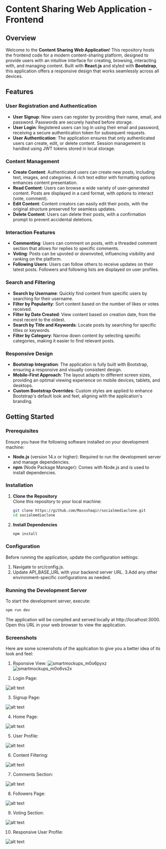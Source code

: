 # Content Sharing Web Application - Frontend

## Overview

Welcome to the **Content Sharing Web Application**! This repository hosts the frontend code for a modern content-sharing platform, designed to provide users with an intuitive interface for creating, browsing, interacting with, and managing content. Built with **React.js** and styled with **Bootstrap**, this application offers a responsive design that works seamlessly across all devices.

## Features

### User Registration and Authentication

- **User Signup**: New users can register by providing their name, email, and password. Passwords are securely hashed before storage.
- **User Login**: Registered users can log in using their email and password, receiving a secure authentication token for subsequent requests.
- **User Authentication**: The application ensures that only authenticated users can create, edit, or delete content. Session management is handled using JWT tokens stored in local storage.

### Content Management

- **Create Content**: Authenticated users can create new posts, including text, images, and categories. A rich text editor with formatting options enhances content presentation.
- **Read Content**: Users can browse a wide variety of user-generated content. Posts are displayed in a card format, with options to interact (vote, comment).
- **Edit Content**: Content creators can easily edit their posts, with the original structure preserved for seamless updates.
- **Delete Content**: Users can delete their posts, with a confirmation prompt to prevent accidental deletions.

### Interaction Features

- **Commenting**: Users can comment on posts, with a threaded comment section that allows for replies to specific comments.
- **Voting**: Posts can be upvoted or downvoted, influencing visibility and ranking on the platform.
- **Following Users**: Users can follow others to receive updates on their latest posts. Followers and following lists are displayed on user profiles.

### Search and Filtering

- **Search by Username**: Quickly find content from specific users by searching for their username.
- **Filter by Popularity**: Sort content based on the number of likes or votes received.
- **Filter by Date Created**: View content based on creation date, from the most recent to the oldest.
- **Search by Title and Keywords**: Locate posts by searching for specific titles or keywords.
- **Filter by Category**: Narrow down content by selecting specific categories, making it easier to find relevant posts.

### Responsive Design

- **Bootstrap Integration**: The application is fully built with Bootstrap, ensuring a responsive and visually consistent design.
- **Mobile-First Approach**: The layout adapts to different screen sizes, providing an optimal viewing experience on mobile devices, tablets, and desktops.
- **Custom Bootstrap Overrides**: Custom styles are applied to enhance Bootstrap's default look and feel, aligning with the application's branding.

## Getting Started

### Prerequisites

Ensure you have the following software installed on your development machine:

- **Node.js** (version 14.x or higher): Required to run the development server and manage dependencies.
- **npm** (Node Package Manager): Comes with Node.js and is used to install dependencies.

### Installation

1. **Clone the Repository**  
   Clone this repository to your local machine:

   ```bash
   git clone https://github.com/Masxshaqir/socialmediaclone.git
   cd socialmediaclone
    ```
2. **Install Dependencies**
   ```bash
   npm install
   ```
### Configuration

Before running the application, update the configuration settings:
  1. Navigate to src/config.js.
  2. Update API_BASE_URL with your backend server URL.
  3.Add any other environment-specific configurations as needed. 
  
### Running the Development Server

To start the development server, execute:
  ```bash
  npm run dev
  ```
The application will be compiled and served locally at http://localhost:3000. Open this URL in your web browser to view the application.

### Screenshots

Here are some screenshots of the application to give you a better idea of its look and feel:
1. Rsponsive View:
![smartmockups_m0o6pyxz](https://github.com/user-attachments/assets/63772103-f4cc-4248-94b6-7a640f170ad4)
![smartmockups_m0o6vs2x](https://github.com/user-attachments/assets/1243ac6b-bd92-46f4-b46e-886bb4022673)

2. Login Page:

![alt text](login-1-1.png)

3. Signup Page:

![alt text](signup-1.png)

4. Home Page:

![alt text](home-1.png)

5. User Profile:

![alt text](profile-1.png)

6. Content Filtering:

![alt text](searchfilter.png)

7. Comments Section:

![alt text](comment-1.png)

8. Followers Page:

![alt text](following.png)

9. Voting Section:

![alt text](voting.png)

10. Responsive User Profile:

![alt text](responsive_profile-1.png)

